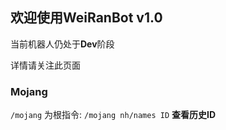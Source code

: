 ## 欢迎使用WeiRanBot v1.0

当前机器人仍处于**Dev**阶段

详情请关注此页面

### Mojang

`/mojang` 为根指令:
`/mojang nh/names ID` **查看历史ID**
